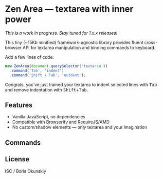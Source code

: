 # Zen Area — textarea with inner power

_This is a work in progress. Stay tuned for 1.x.x releases!_

This tiny (~15Kb minified) framework-agnostic library
provides fluent cross-browser API for textarea manipulation
and binding commands to keyboard.

Add a few lines of code:

```js
new ZenArea(document.querySelector('textarea'))
  .command('Tab', 'indent')
  .command('Shift + Tab', 'outdent');
```

Congrats, you've just trained your textarea to indent selected lines
with <kbd>Tab</kbd> and remove indentation with <kbd>Shift</kbd>+<kbd>Tab</kbd>.

## Features

* Vanilla JavaScript, no dependencies
* Compatible with Browserify and RequireJS/AMD
* No custom/shadow elements — only textarea and your imagination

## Commands



## License

ISC / Boris Okunskiy

